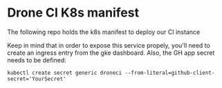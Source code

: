 # Drone CI K8s manifest

The following repo holds the k8s manifest to deploy our CI instance

Keep in mind that in order to expose this service propely, you'll need to create an ingress entry from the gke dashboard.
Also, the GH app secret needs to be defined:

```
kubectl create secret generic droneci --from-literal=github-client-secret='YourSecret'
```
